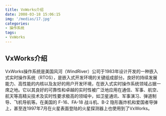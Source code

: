 ```yaml
---
title: VxWorks介绍
date: 2008-03-18 15:06:15
img: '/medias/17.jpg'
categories:
- 操作系统
tags:
- VxWorks
---
```



## VxWorks介绍

VxWorks操作系统是美国风河（WindRiver‎）公司于1983年设计开发的一种嵌入式实时操作系统（RTOS），是嵌入式开发环境的关键组成部分。良好的持续发展能力、高性能的内核以及友好的用户开发环境，在嵌入式实时操作系统领域占据一席之地。它以其良好的可靠性和卓越的实时性被广泛地应用在通信、军事、航空、航天等高精尖技术及实时性要求极高的领域中，如卫星通讯、军事演习、弹道制导、飞机导航等。在美国的 F-16、FA-18 战斗机、B-2 隐形轰炸机和爱国者导弹上，甚至连1997年7月在火星表面登陆的火星探测器上也使用到了VxWorks。